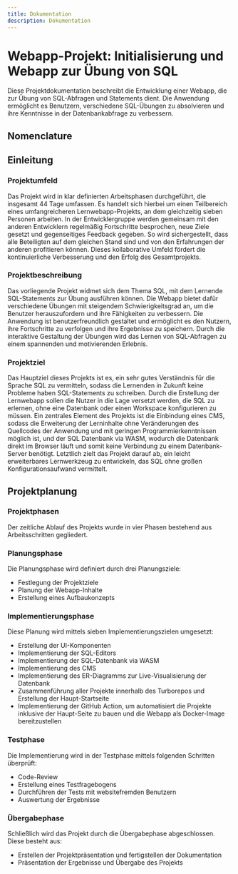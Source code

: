 ```yaml
---
title: Dokumentation
description: Dokumentation
---
```


# Webapp-Projekt: Initialisierung und Webapp zur Übung von SQL

Diese Projektdokumentation beschreibt die Entwicklung einer Webapp, die zur Übung von SQL-Abfragen und Statements dient. Die Anwendung ermöglicht es Benutzern, verschiedene SQL-Übungen zu absolvieren und ihre Kenntnisse in der Datenbankabfrage zu verbessern.

## Nomenclature

## Einleitung

### Projektumfeld

Das Projekt wird in klar definierten Arbeitsphasen durchgeführt, die insgesamt 44 Tage umfassen. Es handelt sich hierbei um einen Teilbereich eines umfangreicheren Lernwebapp-Projekts, an dem gleichzeitig sieben Personen arbeiten. In der Entwicklergruppe werden gemeinsam mit den anderen Entwicklern regelmäßig Fortschritte besprochen, neue Ziele gesetzt und gegenseitiges Feedback gegeben. So wird sichergestellt, dass alle Beteiligten auf dem gleichen Stand sind und von den Erfahrungen der anderen profitieren können. Dieses kollaborative Umfeld fördert die kontinuierliche Verbesserung und den Erfolg des Gesamtprojekts.

### Projektbeschreibung

Das vorliegende Projekt widmet sich dem Thema SQL, mit dem Lernende SQL-Statements zur Übung ausführen können. Die Webapp bietet dafür verschiedene Übungen mit steigendem Schwierigkeitsgrad an, um die Benutzer herauszufordern und ihre Fähigkeiten zu verbessern. Die Anwendung ist benutzerfreundlich gestaltet und ermöglicht es den Nutzern, ihre Fortschritte zu verfolgen und ihre Ergebnisse zu speichern. Durch die interaktive Gestaltung der Übungen wird das Lernen von SQL-Abfragen zu einem spannenden und motivierenden Erlebnis.

### Projektziel

Das Hauptziel dieses Projekts ist es, ein sehr gutes Verständnis für die Sprache SQL zu vermitteln, sodass die Lernenden in Zukunft keine Probleme haben SQL-Statements zu schreiben. Durch die Erstellung der Lernwebapp sollen die Nutzer in die Lage versetzt werden, die SQL zu erlernen, ohne eine Datenbank oder einen Workspace konfigurieren zu müssen. Ein zentrales Element des Projekts ist die Einbindung eines CMS, sodass die Erweiterung der Lerninhalte ohne Veränderungen des Quellcodes der Anwendung und mit geringen Programmierkenntnissen möglich ist, und der SQL Datenbank via WASM, wodurch die Datenbank direkt im Browser läuft und somit keine Verbindung zu einem Datenbank-Server benötigt. Letztlich zielt das Projekt darauf ab, ein leicht erweiterbares Lernwerkzeug zu entwickeln, das SQL ohne großen Konfigurationsaufwand vermittelt.

## Projektplanung

### Projektphasen

Der zeitliche Ablauf des Projekts wurde in vier Phasen bestehend aus Arbeitsschritten gegliedert.

### Planungsphase

Die Planungsphase wird definiert durch drei Planungsziele:

- Festlegung der Projektziele
- Planung der Webapp-Inhalte
- Erstellung eines Aufbaukonzepts

### Implementierungsphase

Diese Planung wird mittels sieben Implementierungszielen umgesetzt:

- Erstellung der UI-Komponenten
- Implementierung der SQL-Editors
- Implementierung der SQL-Datenbank via WASM
- Implementierung des CMS
- Implementierung des ER-Diagramms zur Live-Visualisierung der Datenbank
- Zusammenführung aller Projekte innerhalb des Turborepos und Erstellung der Haupt-Startseite
- Implementierung der GitHub Action, um automatisiert die Projekte inklusive der Haupt-Seite zu bauen und die Webapp als Docker-Image bereitzustellen

### Testphase

Die Implementierung wird in der Testphase mittels folgenden Schritten überprüft:

- Code-Review
- Erstellung eines Testfragebogens
- Durchführen der Tests mit websitefremden Benutzern
- Auswertung der Ergebnisse

### Übergabephase

Schließlich wird das Projekt durch die Übergabephase abgeschlossen. Diese besteht aus:

- Erstellen der Projektpräsentation und fertigstellen der Dokumentation
- Präsentation der Ergebnisse und Übergabe des Projekts

